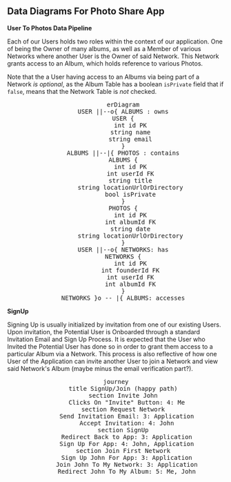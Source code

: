 ## Data Diagrams For Photo Share App

**User To Photos Data Pipeline**

Each of our Users holds two roles within the context of our application. One of
being the Owner of many albums, as well as a Member of various Networks where
another User is the Owner of said Network. This Network grants access to
an Album, which holds reference to various Photos.

Note that the a User having
access to an Albums via being part of a Network <em>is optional</em>, as the
Album Table has a boolean `isPrivate` field that if `false`, means that the
Network Table is <em>not</em> checked.

<div align="center">
<pre class="mermaid">
    erDiagram
    USER ||--o{ ALBUMS : owns
    USER {
        int id PK
        string name
        string email
    }
    ALBUMS ||--|{ PHOTOS : contains
    ALBUMS {
        int id PK
        int userId FK
        string title
        string locationUrlOrDirectory
        bool isPrivate
    }
    PHOTOS {
        int id PK
        int albumId FK
        string date
        string locationUrlOrDirectory
    }
    USER ||--o{ NETWORKS: has
    NETWORKS {
        int id PK
        int founderId FK
        int userId FK
        int albumId FK
    }
    NETWORKS }o -- |{ ALBUMS: accesses
</pre>
</div>

**SignUp**

Signing Up is usually initialized by invitation from one of our existing Users.
Upon invitation, the Potential User is Onboarded through
a standard Invitation Email and Sign Up Process. It is expected that the User
who Invited the Potential User has done so in order to grant them access to a
particular Album via a Network. This process is also reflective of how one
User of the Application can invite another User to join a Network and view
said Network's Album (maybe minus the email verification part?).

<div align="center">
<pre class="mermaid">
journey
    title SignUp/Join (happy path)
    section Invite John
      Clicks On "Invite" Button: 4: Me
    section Request Network
      Send Invitation Email: 3: Application
      Accept Invitation: 4: John
    section SignUp
      Redirect Back to App: 3: Application
      Sign Up For App: 4: John, Application
    section Join First Network
      Sign Up John For App: 3: Application
      Join John To My Network: 3: Application
      Redirect John To My Album: 5: Me, John
</pre>
</div>
